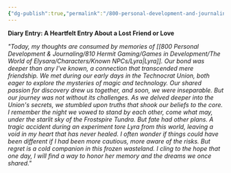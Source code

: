 ```yaml
---
{"dg-publish":true,"permalink":"/800-personal-development-and-journaling/810-hermit-gaming/games-in-development/the-world-of-elysara/characters/characters-in-play/sariel-pyreflame/the-diary-of-sariel/diary-entries/a-heartfelt-entry-about-a-lost-friend-or-love/"}
---
```


**Diary Entry: A Heartfelt Entry About a Lost Friend or Love**

_"Today, my thoughts are consumed by memories of [[800 Personal Development & Journaling/810 Hermit Gaming/Games in Development/The World of Elysara/Characters/Known NPCs/Lyra\|Lyra]]. Our bond was deeper than any I've known, a connection that transcended mere friendship. We met during our early days in the Technocrat Union, both eager to explore the mysteries of magic and technology. Our shared passion for discovery drew us together, and soon, we were inseparable. But our journey was not without its challenges. As we delved deeper into the Union's secrets, we stumbled upon truths that shook our beliefs to the core. I remember the night we vowed to stand by each other, come what may, under the starlit sky of the Frostspire Tundra. But fate had other plans. A tragic accident during an experiment tore Lyra from this world, leaving a void in my heart that has never healed. I often wonder if things could have been different if I had been more cautious, more aware of the risks. But regret is a cold companion in this frozen wasteland. I cling to the hope that one day, I will find a way to honor her memory and the dreams we once shared."_

